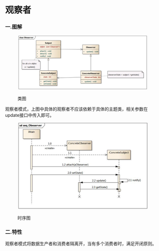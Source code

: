 # 观察者

### 一.图解

<figure><img src="../../.gitbook/assets/image (12).png" alt=""><figcaption><p>类图</p></figcaption></figure>

观察者模式，上图中具体的观察者不应该依赖于具体的主题类，相关参数在update接口中传入即可。

<figure><img src="../../.gitbook/assets/image (13).png" alt=""><figcaption><p>时序图</p></figcaption></figure>

### 二.特性

观察者模式将数据生产者和消费者隔离开，当有多个消费者时，满足开闭原则。
